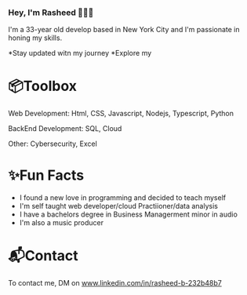 

<!--
**Ra-dakidd/Ra-dakidd** is a ✨ _special_ ✨ repository because its `README.md` (this file) appears on your GitHub profile.

Here are some ideas to get you started:

- 🔭 I’m currently working on ...
- 🌱 I’m currently learning ...
- 👯 I’m looking to collaborate on ...
- 🤔 I’m looking for help with ...
- 💬 Ask me about ...
- 📫 How to reach me: ...
- 😄 Pronouns: ...
- ⚡ Fun fact: ...
-->

### Hey, I'm Rasheed 👋🏾😊

I'm a 33-year old develop based in New York City and I'm passionate in honing my skills.

  *Stay updated witn my journey
  *Explore my

# 📦Toolbox

Web Development: Html, CSS, Javascript, Nodejs, Typescript, Python

BackEnd Development: SQL, Cloud

Other: Cybersecurity, Excel

# ✨Fun Facts

  * I found a new love in programming and decided to teach myself
  * I'm self taught web developer/cloud Practiioner/data analysis
  * I have a bachelors degree in Business Managerment minor in audio
  * I'm also a music producer

# 📬Contact

To contact me, DM on www.linkedin.com/in/rasheed-b-232b48b7
